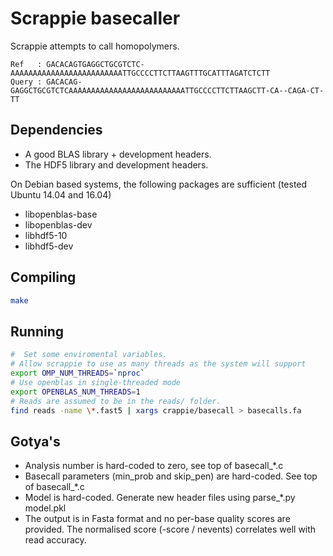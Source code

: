 # Scrappie basecaller

Scrappie attempts to call homopolymers.
```
Ref   : GACACAGTGAGGCTGCGTCTC-AAAAAAAAAAAAAAAAAAAAAAAAATTGCCCCTTCTTAAGTTTGCATTTAGATCTCTT
Query : GACACAG-GAGGCTGCGTCTCAAAAAAAAAAAAAAAAAAAAAAAAAATTGCCCCTTCTTAAGCTT-CA--CAGA-CT-TT
```

## Dependencies
* A good BLAS library + development headers.
* The HDF5 library and development headers.

On Debian based systems, the following packages are sufficient (tested Ubuntu 14.04 and 16.04)
* libopenblas-base
* libopenblas-dev
* libhdf5-10
* libhdf5-dev

## Compiling
```bash
make
```

## Running
```bash
#  Set some enviromental variables.  
# Allow scrappie to use as many threads as the system will support
export OMP_NUM_THREADS=`nproc`
# Use openblas in single-threaded mode
export OPENBLAS_NUM_THREADS=1
# Reads are assumed to be in the reads/ folder.
find reads -name \*.fast5 | xargs crappie/basecall > basecalls.fa
```

## Gotya's
* Analysis number is hard-coded to zero, see top of basecall\_\*.c
* Basecall parameters (min\_prob and skip\_pen) are hard-coded. See top of basecall\_\*.c
* Model is hard-coded.  Generate new header files using parse\_\*.py model.pkl
* The output is in Fasta format and no per-base quality scores are provided.  The normalised score (-score / nevents) correlates well with read accuracy.
